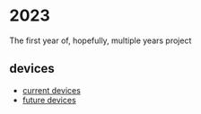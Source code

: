 # 2023
The first year of, hopefully, multiple years project

## devices
+ [current devices](curdev.md)
+ [future devices](futdev.md)
